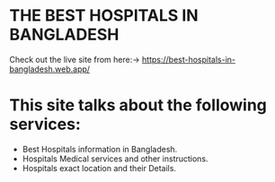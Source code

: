 # THE BEST HOSPITALS IN BANGLADESH

Check out the live site from here:-> https://best-hospitals-in-bangladesh.web.app/

# This site talks about the following services:
* Best Hospitals information in Bangladesh.
* Hospitals Medical services and other instructions.
* Hospitals exact location and their Details.

